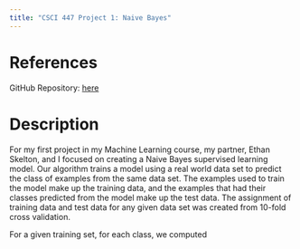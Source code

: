 ```yaml
---
title: "CSCI 447 Project 1: Naive Bayes"
---
```


<h1>References</h1>
GitHub Repository: <a href = "https://github.com/CategorIAN/CSCI447_Project_1">here</a>

<h1>Description</h1>

<p>
For my first project in my Machine Learning course, my partner, Ethan Skelton, and I focused on creating a Naive Bayes supervised learning model. Our algorithm trains a model using a real world data set to predict the class of examples from the same data set. The examples used to train the model make up the training data, and the examples that had their classes predicted from the model make up the test data. The assignment of training data and test data for any given data set was created from 10-fold cross validation. 
</p>

<p>
For a given training set, for each class, we computed 
</p>
